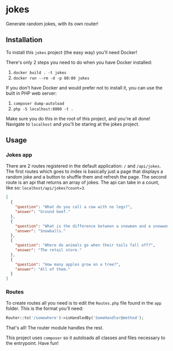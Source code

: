 # jokes
Generate random jokes, with its own router!


## Installation
To install this `jokes` project (the easy way) you'll need Docker!

There's only 2 steps you need to do when you have Docker installed:

1. `docker build . -t jokes` 
2. `docker run --rm -d -p 80:80 jokes`

If you don't have Docker and would prefer not to install it, you can use the built in PHP web server:

1. `composer dump-autoload`
2. `php -S localhost:8000 -t .`

Make sure you do this in the root of this project, and you're all done!
Navigate to `localhost` and you'll be staring at the jokes project.

## Usage

### Jokes app
There are 2 routes registered in the default application: `/` and `/api/jokes`.
The first routes which goes to index is basically just a page that displays a random joke and a button to shuffle them and refresh the page. The second route is an api that returns an array of jokes. The api can take in a count, like so: `localhost/api/jokes?count=3`.

```json
[
  {
    "question": "What do you call a cow with no legs?",
    "answer": "Ground beef."
  },
  {
    "question": "What is the difference between a snowman and a snowwoman?",
    "answer": "Snowballs."
  },
  {
    "question": "Where do animals go when their tails fall off?",
    "answer": "The retail store."
  },
  {
    "question": "How many apples grow on a tree?",
    "answer": "All of them."
  }
]
```

### Routes
To create routes all you need is to edit the `Routes.php` file found in the `app` folder. This is the format you'll need:

```php
Router::to('/somewhere')->isHandledBy('SomeHandler@method');
```

That's all! The router module handles the rest.


This project uses `composer` so it autoloads all classes and files necessary to the entrypoint.
Have fun!
